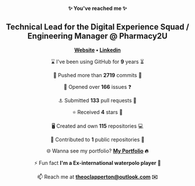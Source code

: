 
<h4 align="center">✨ You've reached me ✨</h4>
<h2 align="center">Technical Lead for the Digital Experience Squad / Engineering Manager @ Pharmacy2U</h2>

<p align="center"><strong><a href="https://www.theoclapperton.co.uk/">Website</a> • <a href="https://www.linkedin.com/in/theoclapperton/">Linkedin</a></strong></p>

<p align="center">⌛ I've been using GitHub for <b>9</b> years ⏳</p>
<p align="center">🌌 Pushed more than <b>2719</b> commits 🌠</p>
<p align="center">📖 Opened over <b>166</b> issues ❓</p>
<p align="center">⚓ Submitted <b>133</b> pull requests 📧</p>
<p align="center">⭐ Received <b>4</b> stars 🌟</p>
<p align="center">🖥️ Created and own <b>115</b> repositories 💻</p>
<p align="center">🏇 Contributed to <b>1</b> public repositories 🐚</p>
<p align="center">🌐 Wanna see my portfolio? <b><a href="https://www.theoclapperton.co.uk/">My Portfolio</a> 🔥</b></p>
<p align="center">⚡ Fun fact <b>I'm a Ex-international waterpolo player 🤽</b></p>
<p align="center">📫 Reach me at <b><a href="mailto:theoclapperton@outlook.com">theoclapperton@outlook.com</a> ✉️</b></p>
